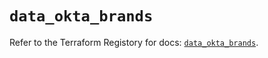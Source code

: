 # `data_okta_brands`

Refer to the Terraform Registory for docs: [`data_okta_brands`](https://registry.terraform.io/providers/okta/okta/4.1.0/docs/data-sources/brands).
